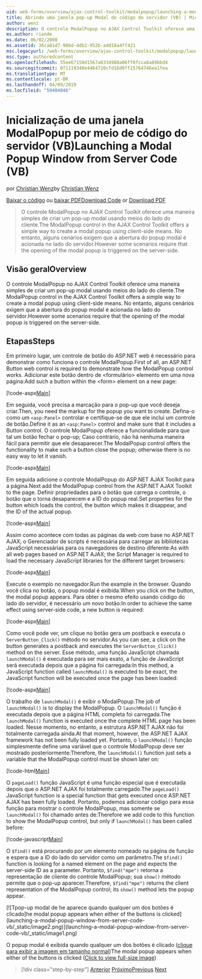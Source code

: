 ```yaml
---
uid: web-forms/overview/ajax-control-toolkit/modalpopup/launching-a-modal-popup-window-from-server-code-vb
title: Abrindo uma janela pop-up Modal do código do servidor (VB) | Microsoft Docs
author: wenz
description: O controle ModalPopup no AJAX Control Toolkit oferece uma maneira simples de criar um pop-up modal usando meios do lado do cliente. No entanto, alguns cenários exigem que o...
ms.author: riande
ms.date: 06/02/2008
ms.assetid: 36ca81d7-906d-4db2-952b-add18a4ff421
msc.legacyurl: /web-forms/overview/ajax-control-toolkit/modalpopup/launching-a-modal-popup-window-from-server-code-vb
msc.type: authoredcontent
ms.openlocfilehash: 55ee67150d1567a0334988a06ff0fcca8a89bbd4
ms.sourcegitcommit: 0f1119340e4464720cfd16d0ff15764746ea1fea
ms.translationtype: MT
ms.contentlocale: pt-BR
ms.lasthandoff: 04/09/2019
ms.locfileid: "59404046"
---
```

# <a name="launching-a-modal-popup-window-from-server-code-vb"></a><span data-ttu-id="da781-104">Inicialização de uma janela ModalPopup por meio de código do servidor (VB)</span><span class="sxs-lookup"><span data-stu-id="da781-104">Launching a Modal Popup Window from Server Code (VB)</span></span>

<span data-ttu-id="da781-105">por [Christian Wenz](https://github.com/wenz)</span><span class="sxs-lookup"><span data-stu-id="da781-105">by [Christian Wenz](https://github.com/wenz)</span></span>

<span data-ttu-id="da781-106">[Baixar o código](http://download.microsoft.com/download/2/4/0/24052038-f942-4336-905b-b60ae56f0dd5/ModalPopup1.vb.zip) ou [baixar PDF](http://download.microsoft.com/download/b/6/a/b6ae89ee-df69-4c87-9bfb-ad1eb2b23373/modalpopup1VB.pdf)</span><span class="sxs-lookup"><span data-stu-id="da781-106">[Download Code](http://download.microsoft.com/download/2/4/0/24052038-f942-4336-905b-b60ae56f0dd5/ModalPopup1.vb.zip) or [Download PDF](http://download.microsoft.com/download/b/6/a/b6ae89ee-df69-4c87-9bfb-ad1eb2b23373/modalpopup1VB.pdf)</span></span>

> <span data-ttu-id="da781-107">O controle ModalPopup no AJAX Control Toolkit oferece uma maneira simples de criar um pop-up modal usando meios do lado do cliente.</span><span class="sxs-lookup"><span data-stu-id="da781-107">The ModalPopup control in the AJAX Control Toolkit offers a simple way to create a modal popup using client-side means.</span></span> <span data-ttu-id="da781-108">No entanto, alguns cenários exigem que a abertura do popup modal é acionada no lado do servidor.</span><span class="sxs-lookup"><span data-stu-id="da781-108">However some scenarios require that the opening of the modal popup is triggered on the server-side.</span></span>


## <a name="overview"></a><span data-ttu-id="da781-109">Visão geral</span><span class="sxs-lookup"><span data-stu-id="da781-109">Overview</span></span>

<span data-ttu-id="da781-110">O controle ModalPopup no AJAX Control Toolkit oferece uma maneira simples de criar um pop-up modal usando meios do lado do cliente.</span><span class="sxs-lookup"><span data-stu-id="da781-110">The ModalPopup control in the AJAX Control Toolkit offers a simple way to create a modal popup using client-side means.</span></span> <span data-ttu-id="da781-111">No entanto, alguns cenários exigem que a abertura do popup modal é acionada no lado do servidor.</span><span class="sxs-lookup"><span data-stu-id="da781-111">However some scenarios require that the opening of the modal popup is triggered on the server-side.</span></span>

## <a name="steps"></a><span data-ttu-id="da781-112">Etapas</span><span class="sxs-lookup"><span data-stu-id="da781-112">Steps</span></span>

<span data-ttu-id="da781-113">Em primeiro lugar, um controle de botão do ASP.NET web é necessário para demonstrar como funciona o controle ModalPopup.</span><span class="sxs-lookup"><span data-stu-id="da781-113">First of all, an ASP.NET Button web control is required to demonstrate how the ModalPopup control works.</span></span> <span data-ttu-id="da781-114">Adicionar este botão dentro de &lt;formulário&gt; elemento em uma nova página:</span><span class="sxs-lookup"><span data-stu-id="da781-114">Add such a button within the &lt;form&gt; element on a new page:</span></span>

[!code-aspx[Main](launching-a-modal-popup-window-from-server-code-vb/samples/sample1.aspx)]

<span data-ttu-id="da781-115">Em seguida, você precisa a marcação para o pop-up que você deseja criar.</span><span class="sxs-lookup"><span data-stu-id="da781-115">Then, you need the markup for the popup you want to create.</span></span> <span data-ttu-id="da781-116">Defina-o como um `<asp:Panel>` controlar e certifique-se de que ele inclui um controle de botão.</span><span class="sxs-lookup"><span data-stu-id="da781-116">Define it as an `<asp:Panel>` control and make sure that it includes a Button control.</span></span> <span data-ttu-id="da781-117">O controle ModalPopup oferece a funcionalidade para que tal um botão fechar o pop-up; Caso contrário, não há nenhuma maneira fácil para permitir que ele desaparecer.</span><span class="sxs-lookup"><span data-stu-id="da781-117">The ModalPopup control offers the functionality to make such a button close the popup; otherwise there is no easy way to let it vanish.</span></span>

[!code-aspx[Main](launching-a-modal-popup-window-from-server-code-vb/samples/sample2.aspx)]

<span data-ttu-id="da781-118">Em seguida adicione o controle ModalPopup do ASP.NET AJAX Toolkit para a página.</span><span class="sxs-lookup"><span data-stu-id="da781-118">Next add the ModalPopup control from the ASP.NET AJAX Toolkit to the page.</span></span> <span data-ttu-id="da781-119">Definir propriedades para o botão que carrega o controle, o botão que o torna desaparecem e a ID do popup real.</span><span class="sxs-lookup"><span data-stu-id="da781-119">Set properties for the button which loads the control, the button which makes it disappear, and the ID of the actual popup.</span></span>

[!code-aspx[Main](launching-a-modal-popup-window-from-server-code-vb/samples/sample3.aspx)]

<span data-ttu-id="da781-120">Assim como acontece com todas as páginas da web com base no ASP.NET AJAX; o Gerenciador de scripts é necessária para carregar as bibliotecas JavaScript necessárias para os navegadores de destino diferente:</span><span class="sxs-lookup"><span data-stu-id="da781-120">As with all web pages based on ASP.NET AJAX; the Script Manager is required to load the necessary JavaScript libraries for the different target browsers:</span></span>

[!code-aspx[Main](launching-a-modal-popup-window-from-server-code-vb/samples/sample4.aspx)]

<span data-ttu-id="da781-121">Execute o exemplo no navegador.</span><span class="sxs-lookup"><span data-stu-id="da781-121">Run the example in the browser.</span></span> <span data-ttu-id="da781-122">Quando você clica no botão, o popup modal é exibida.</span><span class="sxs-lookup"><span data-stu-id="da781-122">When you click on the button, the modal popup appears.</span></span> <span data-ttu-id="da781-123">Para obter o mesmo efeito usando código do lado do servidor, é necessário um novo botão:</span><span class="sxs-lookup"><span data-stu-id="da781-123">In order to achieve the same effect using server-side code, a new button is required:</span></span>

[!code-aspx[Main](launching-a-modal-popup-window-from-server-code-vb/samples/sample5.aspx)]

<span data-ttu-id="da781-124">Como você pode ver, um clique no botão gera um postback e executa o `ServerButton_Click()` método no servidor.</span><span class="sxs-lookup"><span data-stu-id="da781-124">As you can see, a click on the button generates a postback and executes the `ServerButton_Click()` method on the server.</span></span> <span data-ttu-id="da781-125">Esse método, uma função JavaScript chamada `launchModal()` é executada para ser mais exato, a função de JavaScript será executada depois que a página foi carregada:</span><span class="sxs-lookup"><span data-stu-id="da781-125">In this method, a JavaScript function called `launchModal()` is executed to be exact, the JavaScript function will be executed once the page has been loaded:</span></span>

[!code-aspx[Main](launching-a-modal-popup-window-from-server-code-vb/samples/sample6.aspx)]

<span data-ttu-id="da781-126">O trabalho de `launchModal()` é exibir o ModalPopup.</span><span class="sxs-lookup"><span data-stu-id="da781-126">The job of `launchModal()` is to display the ModalPopup.</span></span> <span data-ttu-id="da781-127">O `launchModal()` função é executada depois que a página HTML completa foi carregada.</span><span class="sxs-lookup"><span data-stu-id="da781-127">The `launchModal()` function is executed once the complete HTML page has been loaded.</span></span> <span data-ttu-id="da781-128">Nesse momento, no entanto, a estrutura ASP.NET AJAX não foi totalmente carregada ainda.</span><span class="sxs-lookup"><span data-stu-id="da781-128">At that moment, however, the ASP.NET AJAX framework has not been fully loaded yet.</span></span> <span data-ttu-id="da781-129">Portanto, o `launchModal()` função simplesmente define uma variável que o controle ModalPopup deve ser mostrado posteriormente:</span><span class="sxs-lookup"><span data-stu-id="da781-129">Therefore, the `launchModal()` function just sets a variable that the ModalPopup control must be shown later on:</span></span>

[!code-html[Main](launching-a-modal-popup-window-from-server-code-vb/samples/sample7.html)]

<span data-ttu-id="da781-130">O `pageLoad()` função JavaScript é uma função especial que é executada depois que o ASP.NET AJAX foi totalmente carregado.</span><span class="sxs-lookup"><span data-stu-id="da781-130">The `pageLoad()` JavaScript function is a special function that gets executed once ASP.NET AJAX has been fully loaded.</span></span> <span data-ttu-id="da781-131">Portanto, podemos adicionar código para essa função para mostrar o controle ModalPopup, mas somente se `launchModal()` foi chamado antes de:</span><span class="sxs-lookup"><span data-stu-id="da781-131">Therefore we add code to this function to show the ModalPopup control, but only if `launchModal()` has been called before:</span></span>

[!code-javascript[Main](launching-a-modal-popup-window-from-server-code-vb/samples/sample8.js)]

<span data-ttu-id="da781-132">O `$find()` está procurando por um elemento nomeado na página de função e espera que a ID do lado do servidor como um parâmetro.</span><span class="sxs-lookup"><span data-stu-id="da781-132">The `$find()` function is looking for a named element on the page and expects the server-side ID as a parameter.</span></span> <span data-ttu-id="da781-133">Portanto, `$find("mpe")` retorna a representação de cliente do controle ModalPopup; sua `show()` método permite que o pop-up aparecer.</span><span class="sxs-lookup"><span data-stu-id="da781-133">Therefore, `$find("mpe")` returns the client representation of the ModalPopup control; its `show()` method lets the popup appear.</span></span>


[![T<span data-ttu-id="da781-134">pop-up modal de he aparece quando qualquer um dos botões é clicado]</span><span class="sxs-lookup"><span data-stu-id="da781-134">he modal popup appears when either of the buttons is clicked]</span></span>(launching-a-modal-popup-window-from-server-code-vb/_static/image2.png)](launching-a-modal-popup-window-from-server-code-vb/_static/image1.png)

<span data-ttu-id="da781-135">O popup modal é exibida quando qualquer um dos botões é clicado ([clique para exibir a imagem em tamanho normal](launching-a-modal-popup-window-from-server-code-vb/_static/image3.png))</span><span class="sxs-lookup"><span data-stu-id="da781-135">The modal popup appears when either of the buttons is clicked ([Click to view full-size image](launching-a-modal-popup-window-from-server-code-vb/_static/image3.png))</span></span>

> [!div class="step-by-step"]
> <span data-ttu-id="da781-136">[Anterior](positioning-a-modalpopup-cs.md)
> [Próximo](using-modalpopup-with-a-repeater-control-vb.md)</span><span class="sxs-lookup"><span data-stu-id="da781-136">[Previous](positioning-a-modalpopup-cs.md)
[Next](using-modalpopup-with-a-repeater-control-vb.md)</span></span>
